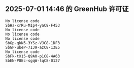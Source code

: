 ## 2025-07-01 14:46 的 GreenHub 许可证
```
No license code
SbHa-xrRu-MIp4-yaC8-F453
No license code
No license code
No license code
SbGp-qkN5-3YSz-VJC8-1DF3
SbGP-ubeP-7IJ9-azC8-13E5
No license code
SbFk-tX15-Q9A0-p1C8-4A63
SbEN-P8Ec-sgqW-lqC8-0127
```
